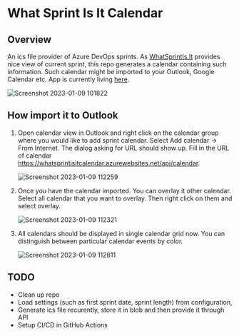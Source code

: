 # What Sprint Is It Calendar

## Overview

An ics file provider of Azure DevOps sprints. As [WhatSprintIs.It](https://whatsprintis.it/) provides nice view of current sprint, this repo generates a calendar containing such information. Such calendar might be imported to your Outlook, Google Calendar etc. App is currently living [here](https://whatsprintisitcalendar.azurewebsites.net/api/calendar).

![Screenshot 2023-01-09 101822](https://user-images.githubusercontent.com/5574525/211275110-00ceaf00-56c0-4840-ab58-370a43ec170e.png)

## How import it to Outlook

1. Open calendar view in Outlook and right click on the calendar group where you would like to add sprint calendar. Select Add calendar -> From Internet. The dialog asking for URL should show up. Fill in the URL of calendar https://whatsprintisitcalendar.azurewebsites.net/api/calendar.

    ![Screenshot 2023-01-09 112259](https://user-images.githubusercontent.com/5574525/211287096-c36960c2-b108-41c2-b2e0-3cc1487af655.png)

1. Once you have the calendar imported. You can overlay it other calendar. Select all calendar that you want to overlay. Then right click on them and select overlay.

    ![Screenshot 2023-01-09 112321](https://user-images.githubusercontent.com/5574525/211287299-209ac2fd-f4c8-49ac-9fe4-fe50bb1f385b.png)

1. All calendars should be displayed in single calendar grid now. You can distinguish between particular calendar events by color.

    ![Screenshot 2023-01-09 112811](https://user-images.githubusercontent.com/5574525/211287602-c7d28284-2f41-469b-a117-fa6bd1f08d2e.png)


## TODO
- Clean up repo
- Load settings (such as first sprint date, sprint length) from configuration,
- Generate ics file recurently, store it in blob and then provide it through API
- Setup CI/CD in GitHub Actions
